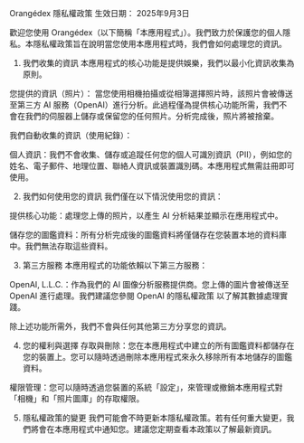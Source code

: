 Orangédex 隱私權政策
生效日期： 2025年9月3日

歡迎您使用 Orangédex（以下簡稱「本應用程式」）。我們致力於保護您的個人隱私。本隱私權政策旨在說明當您使用本應用程式時，我們會如何處理您的資訊。

1. 我們收集的資訊
本應用程式的核心功能是提供娛樂，我們以最小化資訊收集為原則。

您提供的資訊（照片）：
當您使用相機拍攝或從相簿選擇照片時，該照片會被傳送至第三方 AI 服務（OpenAI）進行分析。此過程僅為提供核心功能所需，我們不會在我們的伺服器上儲存或保留您的任何照片。分析完成後，照片將被捨棄。

我們自動收集的資訊（使用紀錄）：

個人資訊：我們不會收集、儲存或追蹤任何您的個人可識別資訊（PII），例如您的姓名、電子郵件、地理位置、聯絡人資訊或裝置識別碼。本應用程式無需註冊即可使用。

2. 我們如何使用您的資訊
我們僅在以下情況使用您的資訊：

提供核心功能：處理您上傳的照片，以產生 AI 分析結果並顯示在應用程式中。

儲存您的圖鑑資料：所有分析完成後的圖鑑資料將僅儲存在您裝置本地的資料庫中。我們無法存取這些資料。

3. 第三方服務
本應用程式的功能依賴以下第三方服務：

OpenAI, L.L.C.：作為我們的 AI 圖像分析服務提供商。您上傳的圖片會被傳送至 OpenAI 進行處理。我們建議您參閱 OpenAI 的隱私權政策 以了解其數據處理實踐。

除上述功能所需外，我們不會與任何其他第三方分享您的資訊。

4. 您的權利與選擇
存取與刪除：您在本應用程式中建立的所有圖鑑資料都儲存在您的裝置上。您可以隨時透過刪除本應用程式來永久移除所有本地儲存的圖鑑資料。

權限管理：您可以隨時透過您裝置的系統「設定」，來管理或撤銷本應用程式對「相機」和「照片圖庫」的存取權限。

5. 隱私權政策的變更
我們可能會不時更新本隱私權政策。若有任何重大變更，我們將會在本應用程式中通知您。建議您定期查看本政策以了解最新資訊。
